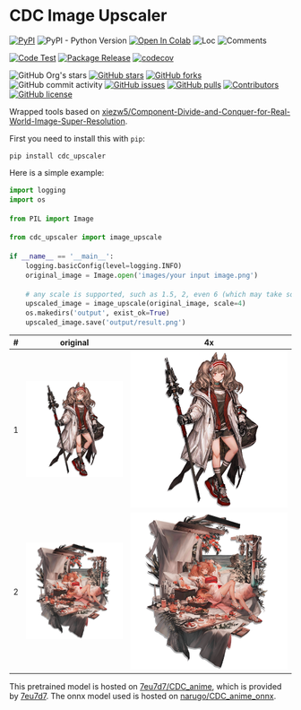 # CDC Image Upscaler

[![PyPI](https://img.shields.io/pypi/v/cdc_upscaler)](https://pypi.org/project/cdc_upscaler/)
![PyPI - Python Version](https://img.shields.io/pypi/pyversions/cdc_upscaler)
[![Open In Colab](https://colab.research.google.com/assets/colab-badge.svg)](https://colab.research.google.com/github/narugo1992/cdc_upscaler/blob/main/examples/cdc_upscaler_example.ipynb)
![Loc](https://img.shields.io/endpoint?url=https://gist.githubusercontent.com/narugo1992/76c126fca51d24785534a1f3c8cac20d/raw/loc.json)
![Comments](https://img.shields.io/endpoint?url=https://gist.githubusercontent.com/narugo1992/76c126fca51d24785534a1f3c8cac20d/raw/comments.json)

[![Code Test](https://github.com/narugo1992/cdc_upscaler/workflows/Code%20Test/badge.svg)](https://github.com/narugo1992/cdc_upscaler/actions?query=workflow%3A%22Code+Test%22)
[![Package Release](https://github.com/narugo1992/cdc_upscaler/workflows/Package%20Release/badge.svg)](https://github.com/narugo1992/cdc_upscaler/actions?query=workflow%3A%22Package+Release%22)
[![codecov](https://codecov.io/gh/narugo1992/cdc_upscaler/branch/main/graph/badge.svg?token=XJVDP4EFAT)](https://codecov.io/gh/narugo1992/cdc_upscaler)

![GitHub Org's stars](https://img.shields.io/github/stars/narugo1992)
[![GitHub stars](https://img.shields.io/github/stars/narugo1992/cdc_upscaler)](https://github.com/narugo1992/cdc_upscaler/stargazers)
[![GitHub forks](https://img.shields.io/github/forks/narugo1992/cdc_upscaler)](https://github.com/narugo1992/cdc_upscaler/network)
![GitHub commit activity](https://img.shields.io/github/commit-activity/m/narugo1992/cdc_upscaler)
[![GitHub issues](https://img.shields.io/github/issues/narugo1992/cdc_upscaler)](https://github.com/narugo1992/cdc_upscaler/issues)
[![GitHub pulls](https://img.shields.io/github/issues-pr/narugo1992/cdc_upscaler)](https://github.com/narugo1992/cdc_upscaler/pulls)
[![Contributors](https://img.shields.io/github/contributors/narugo1992/cdc_upscaler)](https://github.com/narugo1992/cdc_upscaler/graphs/contributors)
[![GitHub license](https://img.shields.io/github/license/narugo1992/cdc_upscaler)](https://github.com/narugo1992/cdc_upscaler/blob/master/LICENSE)

Wrapped tools based
on [xiezw5/Component-Divide-and-Conquer-for-Real-World-Image-Super-Resolution](https://github.com/xiezw5/Component-Divide-and-Conquer-for-Real-World-Image-Super-Resolution).

First you need to install this with `pip`:

```shell
pip install cdc_upscaler
```

Here is a simple example:

```python
import logging
import os

from PIL import Image

from cdc_upscaler import image_upscale

if __name__ == '__main__':
    logging.basicConfig(level=logging.INFO)
    original_image = Image.open('images/your input image.png')

    # any scale is supported, such as 1.5, 2, even 6 (which may take some more time)
    upscaled_image = image_upscale(original_image, scale=4)
    os.makedirs('output', exist_ok=True)
    upscaled_image.save('output/result.png')

```

| **#** |                                                  **original**                                                  |                                                        **4x**                                                        |
|:-----:|:--------------------------------------------------------------------------------------------------------------:|:--------------------------------------------------------------------------------------------------------------------:|
|   1   |        ![angelina.png](https://github.com/narugo1992/cdc_upscaler/blob/main/test/testfile/angelina.png)        |        ![angelina_x4.png](https://github.com/narugo1992/cdc_upscaler/blob/main/test/testfile/angelina_x4.png)        |
|   2   | ![angelina_elite2.png](https://github.com/narugo1992/cdc_upscaler/blob/main/test/testfile/angelina_elite2.png) | ![angelina_elite2_x4.png](https://github.com/narugo1992/cdc_upscaler/blob/main/test/testfile/angelina_elite2_x4.png) |

This pretrained model is hosted on [7eu7d7/CDC_anime](https://huggingface.co/7eu7d7/CDC_anime), which is provided
by [7eu7d7](https://github.com/7eu7d7). The onnx model used is hosted
on [narugo/CDC_anime_onnx](https://huggingface.co/narugo/CDC_anime_onnx/tree/main).
